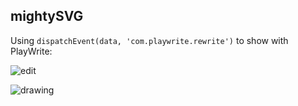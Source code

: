 ## mightySVG

Using `dispatchEvent(data, 'com.playwrite.rewrite')` to show with PlayWrite:

![edit](https://thumbs.gfycat.com/ExemplaryGenuineJohndory-size_restricted.gif)

![drawing](https://thumbs.gfycat.com/PreciousWhirlwindHyrax-size_restricted.gif)
